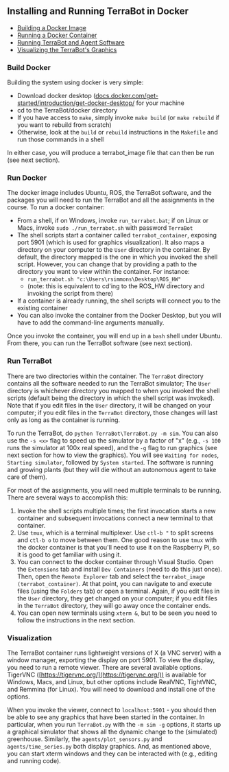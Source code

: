 ## Installing and Running TerraBot in Docker ##
- [Building a Docker Image](#Build_Docker)
- [Running a Docker Container](#Run_Docker)
- [Running TerraBot and Agent Software](#Run_TerraBot)
- [Visualizing the TerraBot's Graphics](#Visualization)

### Build Docker ###
Building the system using docker is very simple:
* Download docker desktop ([docs.docker.com/get-started/introduction/get-docker-desktop/](https://docs.docker.com/get-started/introduction/get-docker-desktop/) for your machine
* cd to the TerraBot/docker directory
* If you have access to `make`, simply invoke `make build` (or `make rebuild` if you want to rebuild from scratch)
* Otherwise, look at the `build` or `rebuild` instructions in the `Makefile` and run those commands in a shell

In either case, you will produce a terrabot_image file that can then be run (see next section).

### Run Docker ###
The docker image includes Ubuntu, ROS, the TerraBot software, and the packages you will need to run the TerraBot and all the assignments in the course.  To run a docker container:
* From a shell, if on Windows, invoke `run_terrabot.bat`; if on Linux or Macs, invoke `sudo ./run_terrabot.sh` with password `TerraBot`
* The shell scripts start a container called `terrabot_container`, exposing port 5901 (which is used for graphics visualization).  It also maps a directory on your computer to the `User` directory in the container.  By default, the directory mapped is the one in which you invoked the shell script.  However, you can change that by providing a path to the directory you want to view within the container.  For instance:
  * `run_terrabot.sh "c:\Users\rsimmons\Desktop\ROS_HW"`
  * (note: this is equivalent to cd'ing to the ROS_HW directory and invoking the script from there)
* If a container is already running, the shell scripts will connect you to the existing container
* You can also invoke the container from the Docker Desktop, but you will have to add the command-line arguments manually.

Once you invoke the container, you will end up in a `bash` shell under Ubuntu.  From there, you can run the TerraBot software (see next section).

### Run TerraBot ###
There are two directories within the container.  The `TerraBot` directory contains all the software needed to run the TerraBot simulator; The `User` directory is whichever directory you mapped to when you invoked the shell scripts (default being the directory in which the shell script was invoked).  Note that if you edit files in the `User` directory, it will be changed on your computer; if you edit files in the `TerraBot` directory, those changes will last only as long as the container is running.

To run the TerraBot, do `python TerraBot\TerraBot.py -m sim`.  You can also use the `-s <x>` flag to speed up the simulator by a factor of "x" (e.g., `-s 100` runs the simulator at 100x real speed), and the `-g` flag to run graphics (see next section for how to view the graphics).  You will see `Waiting for nodes`, `Starting simulator`, followed by `System started`.  The software is running and growing plants (but they will die without an autonomous agent to take care of them).

For most of the assignments, you will need multiple terminals to be running.  There are several ways to accomplish this:
1. Invoke the shell scripts multiple times; the first invocation starts a new container and subsequent invocations connect a new terminal to that container.
2. Use `tmux`, which is a terminal multiplexer.  Use `ctl-b "` to split screens and `ctl-b o` to move between them.  One good reason to use `tmux` with the docker container is that you'll need to use it on the Raspberry Pi, so it is good to get familiar with using it.
3. You can connect to the docker container through Visual Studio.  Open the `Extensions` tab and install `Dev Containers` (need to do this just once).  Then, open the `Remote Explorer` tab and select the `terrabot_image (terrabot_container)`. At that point, you can navigate to and execute files (using the `Folders` tab) or open a terminal.  Again, if you edit files in the `User` directory, they get changed on your computer; if you edit files in the `TerraBot` directory, they will go away once the container ends.
4. You can open new terminals using `xterm &`, but to be seen you need to follow the instructions in the next section.

### Visualization ###
The TerraBot container runs lightweight versions of X (a VNC server) with a window manager, exporting the display on port 5901. To view the display, you need to run a remote viewer.  There are several available options. TigerVNC ([https://tigervnc.org/](https://tigervnc.org/)) is available for Windows, Macs, and Linux, but other options include RealVNC, TightVNC, and Remmina (for Linux).  You will need to download and install one of the options.

When you invoke the viewer, connect to `localhost:5901` - you should then be able to see any graphics that have been started in the container.  In particular, when you run `TerraBot.py` with the `-m sim -g` options, it starts up a graphical simulator that shows all the dynamic change to the (simulated) greenhouse.  Similarly, the `agents/plot_sensors.py` and `agents/time_series.py` both display graphics.  And, as mentioned above, you can start xterm windows and they can be interacted with (e.g., editing and running code).


